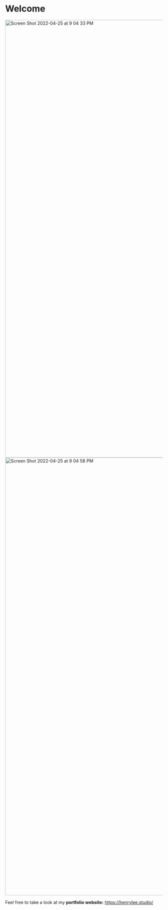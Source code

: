 # Welcome

<img width="1399" alt="Screen Shot 2022-04-25 at 9 04 33 PM" src="https://user-images.githubusercontent.com/101936420/165199099-34495dcb-3ffc-4b22-a87f-a7701af74c23.png">

<img width="1399" alt="Screen Shot 2022-04-25 at 9 04 58 PM" src="https://user-images.githubusercontent.com/101936420/165199110-7e990fa0-d52c-4b7c-9dae-398cbcba7643.png">



Feel free to take a look at my **portfolio website:** https://henrylee.studio/

